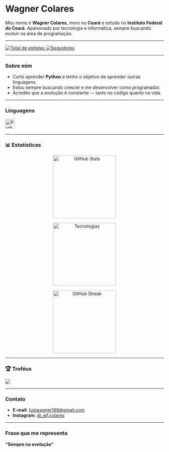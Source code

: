 # Wagner Colares

Meu nome é **Wagner Colares**, moro no **Ceará** e estudo no **Instituto Federal do Ceará**. Apaixonado por tecnologia e informática, sempre buscando evoluir na área de programação.

---

<a href="https://github.com/Colarin?tab=repositories&sort=stargazers">
    <img 
        alt="Total de estrelas" 
        title="Total de estrelas GitHub" 
        src="https://custom-icon-badges.demolab.com/github/stars/Colarin?color=FFD700&style=for-the-badge&labelColor=1E1E1E&logo=star&label=Estrelas"
    />
</a>
<a href="https://github.com/Colarin?tab=followers">
    <img 
        alt="Seguidores" 
        title="Me siga no GitHub" 
        src="https://custom-icon-badges.demolab.com/github/followers/Colarin?color=FFD700&labelColor=1E1E1E&style=for-the-badge&logo=github&label=Seguidores&logoColor=white"
    />
</a>

---

### Sobre mim

- Curto aprender **Python** e tenho o objetivo de aprender outras linguagens.
- Estou sempre buscando crescer e me desenvolver como programador.
- Acredito que a evolução é constante — tanto no código quanto na vida.

---

### Linguagens

<img 
    align="left" 
    alt="Python" 
    title="Python"
    width="30px" 
    style="padding-right: 10px;" 
    src="https://cdn.jsdelivr.net/gh/devicons/devicon@latest/icons/python/python-original.svg" 
/>

<br/>
<br/>

---

### 📊 Estatísticas

<p align="center">
  <img 
    alt="GitHub Stats" 
    height="200" 
    src="https://github-readme-stats.vercel.app/api?username=Colarin&show_icons=true&theme=tokyonight&include_all_commits=true&locale=pt-br&bg_color=1E1E1E&title_color=FFD700&text_color=FFFFFF&icon_color=FFD700" 
  />
</p>

<p align="center">
  <img 
      alt="Tecnologias" 
      height="200"
      src="https://github-readme-stats.vercel.app/api/top-langs/?username=Colarin&theme=tokyonight&layout=compact&custom_title=Tecnologias&langs_count=9&bg_color=1E1E1E&title_color=FFD700&text_color=FFFFFF"
  />
</p>

<p align="center">
  <img 
    alt="GitHub Streak" 
    height="200" 
    src="https://github-readme-streak-stats.herokuapp.com/?user=Colarin&theme=black-ice&hide_border=false&date_format=j%20M%5B%20Y%5D&fire=FF4500&ring=FFD700&currStreakLabel=FFD700" 
  />
</p>

---

### 🏆 Troféus

![](https://github-profile-trophy.vercel.app/?username=Colarin&theme=radical&column=3)

---

### Contato

- **E-mail**: luizwagner169@gmail.com  
- **Instagram**: [@_wf.colares](https://instagram.com/_wf.colares)

---

### Frase que me representa

**"Sempre na evolução"**
